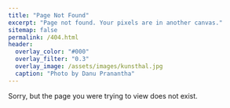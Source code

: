 ```yaml
---
title: "Page Not Found"
excerpt: "Page not found. Your pixels are in another canvas."
sitemap: false
permalink: /404.html
header:
  overlay_color: "#000"
  overlay_filter: "0.3"
  overlay_image: /assets/images/kunsthal.jpg
  caption: "Photo by Danu Pranantha"
---
```


Sorry, but the page you were trying to view does not exist.

